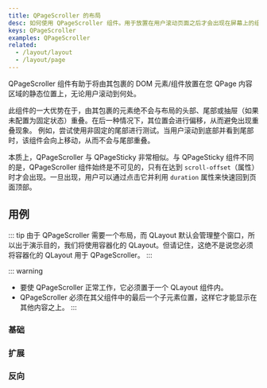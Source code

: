 ```yaml
---
title: QPageScroller 的布局
desc: 如何使用 QPageScroller 组件。用于放置在用户滚动页面之后才会出现在屏幕上的组件。
keys: QPageScroller
examples: QPageScroller
related:
  - /layout/layout
  - /layout/page
---
```


QPageScroller 组件有助于将由其包裹的 DOM 元素/组件放置在您 QPage 内容区域的静态位置上，无论用户滚动到何处。

此组件的一大优势在于，由其包裹的元素绝不会与布局的头部、尾部或抽屉（如果未配置为固定状态）重叠。在后一种情况下，其位置会进行偏移，从而避免出现重叠现象。
例如，尝试使用非固定的尾部进行测试。当用户滚动到底部并看到尾部时，该组件会向上移动，从而不会与尾部重叠。

本质上，QPageScroller 与 QPageSticky 非常相似。与 QPageSticky 组件不同的是，QPageScroller 组件始终是不可见的，只有在达到 `scroll-offset`（属性）时才会出现。一旦出现，用户可以通过点击它并利用 `duration` 属性来快速回到页面顶部。

<DocApi file="QPageScroller" />

## 用例
::: tip
由于 QPageScroller 需要一个布局，而 QLayout 默认会管理整个窗口，所以出于演示目的，我们将使用容器化的 QLayout。但请记住，这绝不是说您必须将容器化的 QLayout 用于 QPageScroller。
:::

::: warning
* 要使 QPageScroller 正常工作，它必须置于一个 QLayout 组件内。
* QPageScroller 必须在其父组件中的最后一个子元素位置，这样它才能显示在其他内容之上。
:::

### 基础

<DocExample title="基础" file="Basic" />

### 扩展

<DocExample title="扩展" file="Expanded" />

### 反向

<DocExample title="反向" file="Reverse" />
